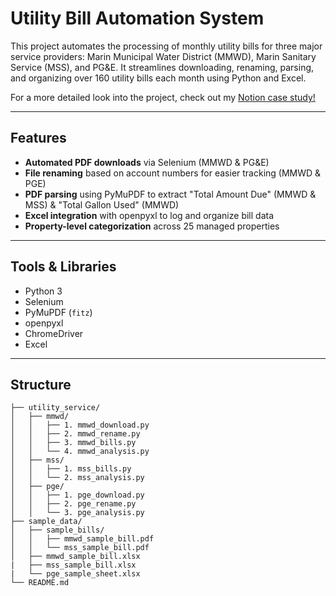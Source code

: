 # Utility Bill Automation System

This project automates the processing of monthly utility bills for three major service providers: Marin Municipal Water District (MMWD), Marin Sanitary Service (MSS), and PG&E. It streamlines downloading, renaming, parsing, and organizing over 160 utility bills each month using Python and Excel.

For a more detailed look into the project, check out my [Notion case study!](https://www.notion.so/Utility-Bill-Automation-System-Python-Excel-1c9fcf2408d080d3a433f4c094d172f7)

---

## Features

- **Automated PDF downloads** via Selenium (MMWD & PG&E)
- **File renaming** based on account numbers for easier tracking (MMWD & PGE)
- **PDF parsing** using PyMuPDF to extract "Total Amount Due" (MMWD & MSS) & "Total Gallon Used" (MMWD)
- **Excel integration** with openpyxl to log and organize bill data
- **Property-level categorization** across 25 managed properties

---

## Tools & Libraries

- Python 3  
- Selenium  
- PyMuPDF (`fitz`)  
- openpyxl  
- ChromeDriver  
- Excel

---

## Structure

```plaintext
├── utility_service/
│   ├── mmwd/
│   │   ├── 1. mmwd_download.py
│   │   ├── 2. mmwd_rename.py
│   │   ├── 3. mmwd_bills.py
│   │   └── 4. mmwd_analysis.py
│   ├── mss/
│   │   ├── 1. mss_bills.py
│   │   └── 2. mss_analysis.py
│   ├── pge/
│   │   ├── 1. pge_download.py
│   │   ├── 2. pge_rename.py
│   │   └── 3. pge_analysis.py
├── sample_data/
│   ├── sample_bills/
│   │   ├── mmwd_sample_bill.pdf
│   │   └── mss_sample_bill.pdf
│   ├── mmwd_sample_bill.xlsx
|   ├── mss_sample_bill.xlsx
|   └── pge_sample_sheet.xlsx
└── README.md
```

